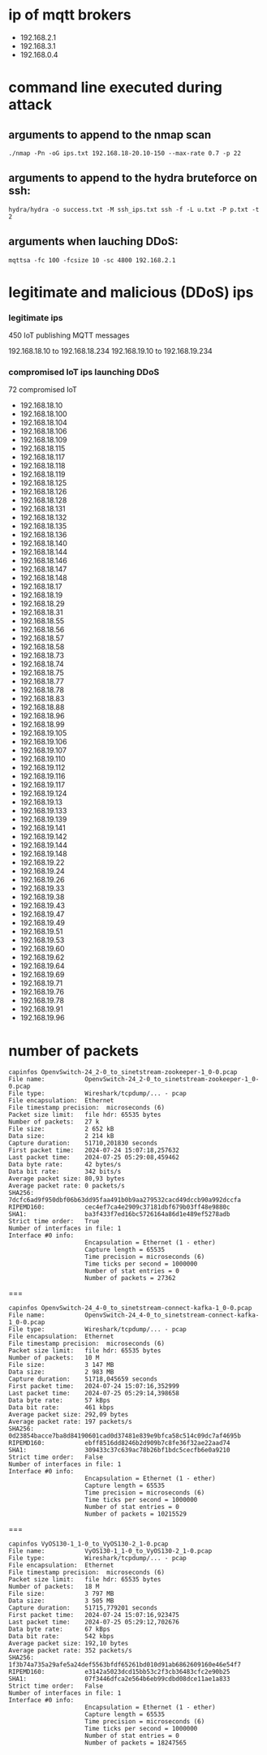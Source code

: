 # ip of mqtt brokers

- 192.168.2.1
- 192.168.3.1
- 192.168.0.4


# command line executed during attack
## arguments to append to the nmap scan 

`./nmap -Pn -oG ips.txt 192.168.18-20.10-150 --max-rate 0.7 -p 22`

## arguments to append to the hydra bruteforce on ssh: 

`hydra/hydra -o success.txt -M ssh_ips.txt ssh -f -L u.txt -P p.txt -t 2`

## arguments when lauching DDoS: 

`mqttsa -fc 100 -fcsize 10 -sc 4800 192.168.2.1`

# legitimate and malicious (DDoS) ips

### legitimate ips

450 IoT publishing MQTT messages

192.168.18.10 to 192.168.18.234
192.168.19.10 to 192.168.19.234

### compromised IoT ips launching DDoS

72 compromised IoT

- 192.168.18.10
- 192.168.18.100
- 192.168.18.104
- 192.168.18.106
- 192.168.18.109
- 192.168.18.115
- 192.168.18.117
- 192.168.18.118
- 192.168.18.119
- 192.168.18.125
- 192.168.18.126
- 192.168.18.128
- 192.168.18.131
- 192.168.18.132
- 192.168.18.135
- 192.168.18.136
- 192.168.18.140
- 192.168.18.144
- 192.168.18.146
- 192.168.18.147
- 192.168.18.148
- 192.168.18.17
- 192.168.18.19
- 192.168.18.29
- 192.168.18.31
- 192.168.18.55
- 192.168.18.56
- 192.168.18.57
- 192.168.18.58
- 192.168.18.73
- 192.168.18.74
- 192.168.18.75
- 192.168.18.77
- 192.168.18.78
- 192.168.18.83
- 192.168.18.88
- 192.168.18.96
- 192.168.18.99
- 192.168.19.105
- 192.168.19.106
- 192.168.19.107
- 192.168.19.110
- 192.168.19.112
- 192.168.19.116
- 192.168.19.117
- 192.168.19.124
- 192.168.19.13
- 192.168.19.133
- 192.168.19.139
- 192.168.19.141
- 192.168.19.142
- 192.168.19.144
- 192.168.19.148
- 192.168.19.22
- 192.168.19.24
- 192.168.19.26
- 192.168.19.33
- 192.168.19.38
- 192.168.19.43
- 192.168.19.47
- 192.168.19.49
- 192.168.19.51
- 192.168.19.53
- 192.168.19.60
- 192.168.19.62
- 192.168.19.64
- 192.168.19.69
- 192.168.19.71
- 192.168.19.76
- 192.168.19.78
- 192.168.19.91
- 192.168.19.96


# number of packets
```text
capinfos OpenvSwitch-24_2-0_to_sinetstream-zookeeper-1_0-0.pcap
File name:           OpenvSwitch-24_2-0_to_sinetstream-zookeeper-1_0-0.pcap
File type:           Wireshark/tcpdump/... - pcap
File encapsulation:  Ethernet
File timestamp precision:  microseconds (6)
Packet size limit:   file hdr: 65535 bytes
Number of packets:   27 k
File size:           2 652 kB
Data size:           2 214 kB
Capture duration:    51710,201830 seconds
First packet time:   2024-07-24 15:07:18,257632
Last packet time:    2024-07-25 05:29:08,459462
Data byte rate:      42 bytes/s
Data bit rate:       342 bits/s
Average packet size: 80,93 bytes
Average packet rate: 0 packets/s
SHA256:              7dcfc6ad9f950dbf06b63dd95faa491b0b9aa279532cacd49dccb90a992dccfa
RIPEMD160:           cec4ef7ca4e2909c37181dbf679b03ff48e9880c
SHA1:                ba3f433f7ed16bc5726164a86d1e489ef5278adb
Strict time order:   True
Number of interfaces in file: 1
Interface #0 info:
                     Encapsulation = Ethernet (1 - ether)
                     Capture length = 65535
                     Time precision = microseconds (6)
                     Time ticks per second = 1000000
                     Number of stat entries = 0
                     Number of packets = 27362
```
===
```text
capinfos OpenvSwitch-24_4-0_to_sinetstream-connect-kafka-1_0-0.pcap
File name:           OpenvSwitch-24_4-0_to_sinetstream-connect-kafka-1_0-0.pcap
File type:           Wireshark/tcpdump/... - pcap
File encapsulation:  Ethernet
File timestamp precision:  microseconds (6)
Packet size limit:   file hdr: 65535 bytes
Number of packets:   10 M
File size:           3 147 MB
Data size:           2 983 MB
Capture duration:    51718,045659 seconds
First packet time:   2024-07-24 15:07:16,352999
Last packet time:    2024-07-25 05:29:14,398658
Data byte rate:      57 kBps
Data bit rate:       461 kbps
Average packet size: 292,09 bytes
Average packet rate: 197 packets/s
SHA256:              0d23854bacce7ba8d84190601cad0d37481e839e9bfca58c514c09dc7af4695b
RIPEMD160:           ebff8516dd8246b2d909b7c8fe36f32ae22aad74
SHA1:                309433c37c639ac78b26bf1bdc5cecfb6e0a9210
Strict time order:   False
Number of interfaces in file: 1
Interface #0 info:
                     Encapsulation = Ethernet (1 - ether)
                     Capture length = 65535
                     Time precision = microseconds (6)
                     Time ticks per second = 1000000
                     Number of stat entries = 0
                     Number of packets = 10215529
```
===
```text
capinfos VyOS130-1_1-0_to_VyOS130-2_1-0.pcap
File name:           VyOS130-1_1-0_to_VyOS130-2_1-0.pcap
File type:           Wireshark/tcpdump/... - pcap
File encapsulation:  Ethernet
File timestamp precision:  microseconds (6)
Packet size limit:   file hdr: 65535 bytes
Number of packets:   18 M
File size:           3 797 MB
Data size:           3 505 MB
Capture duration:    51715,779201 seconds
First packet time:   2024-07-24 15:07:16,923475
Last packet time:    2024-07-25 05:29:12,702676
Data byte rate:      67 kBps
Data bit rate:       542 kbps
Average packet size: 192,10 bytes
Average packet rate: 352 packets/s
SHA256:              1f3b74a735a29afe5a24def5563bfdf65261bd010d91ab6862609160e46e54f7
RIPEMD160:           e3142a5023dcd15bb53c2f3cb36483cfc2e90b25
SHA1:                07f3446dfca2e564b6eb99cdbd08dce11ae1a833
Strict time order:   False
Number of interfaces in file: 1
Interface #0 info:
                     Encapsulation = Ethernet (1 - ether)
                     Capture length = 65535
                     Time precision = microseconds (6)
                     Time ticks per second = 1000000
                     Number of stat entries = 0
                     Number of packets = 18247565
```
